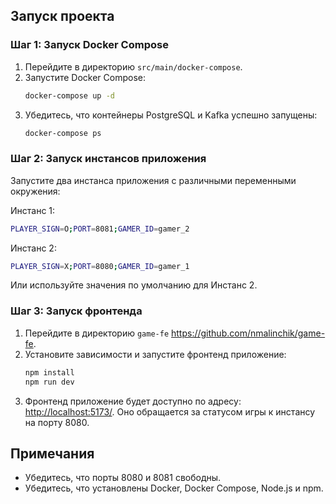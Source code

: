 ## Запуск проекта

### Шаг 1: Запуск Docker Compose

1. Перейдите в директорию `src/main/docker-compose`.
2. Запустите Docker Compose:
   ```bash
   docker-compose up -d
   ```
3. Убедитесь, что контейнеры PostgreSQL и Kafka успешно запущены:
   ```bash
   docker-compose ps
   ```

### Шаг 2: Запуск инстансов приложения

Запустите два инстанса приложения с различными переменными окружения:

Инстанс 1:
```bash
PLAYER_SIGN=O;PORT=8081;GAMER_ID=gamer_2
```

Инстанс 2:
```bash
PLAYER_SIGN=X;PORT=8080;GAMER_ID=gamer_1
```

Или используйте значения по умолчанию для Инстанс 2.

### Шаг 3: Запуск фронтенда

1. Перейдите в директорию `game-fe` https://github.com/nmalinchik/game-fe.
2. Установите зависимости и запустите фронтенд приложение:
   ```bash
   npm install
   npm run dev
   ```
3. Фронтенд приложение будет доступно по адресу: [http://localhost:5173/](http://localhost:5173/). Оно обращается за статусом игры к инстансу на порту 8080.

## Примечания

- Убедитесь, что порты 8080 и 8081 свободны.
- Убедитесь, что установлены Docker, Docker Compose, Node.js и npm.